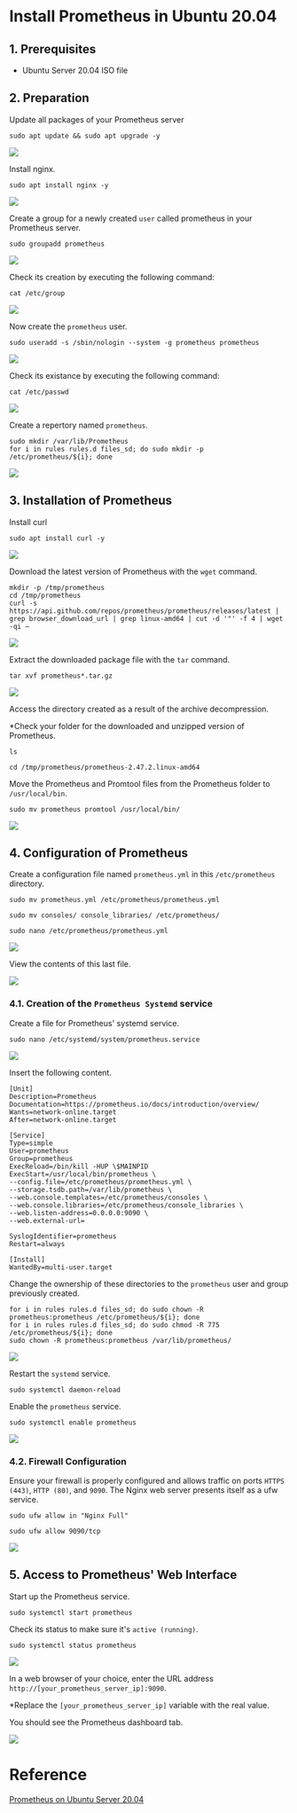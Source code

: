 # Install Prometheus in Ubuntu 20.04

## 1. Prerequisites
- Ubuntu Server 20.04 ISO file

## 2. Preparation
Update all packages of your Prometheus server
```
sudo apt update && sudo apt upgrade -y
```

![](https://github.com/bryanyu100/Virtualization/blob/main/Prometheus/Assets/Capture%20d%E2%80%99%C3%A9cran%202025-05-20%20135359.png)

Install nginx.
```
sudo apt install nginx -y
```

![](https://github.com/bryanyu100/Virtualization/blob/main/Prometheus/Assets/Capture%20d%E2%80%99%C3%A9cran%202025-05-20%20135444.png)

Create a group for a newly created `user` called prometheus in your Prometheus server.
```
sudo groupadd prometheus
```

![](https://github.com/bryanyu100/Virtualization/blob/main/Prometheus/Assets/Capture%20d%E2%80%99%C3%A9cran%202025-05-20%20135533.png)

Check its creation by executing the following command:
```
cat /etc/group
```

![](https://github.com/bryanyu100/Virtualization/blob/main/Prometheus/Assets/Capture%20d%E2%80%99%C3%A9cran%202025-05-20%20135612.png)

Now create the `prometheus` user.
```
sudo useradd -s /sbin/nologin --system -g prometheus prometheus
```

![](https://github.com/bryanyu100/Virtualization/blob/main/Prometheus/Assets/Capture%20d%E2%80%99%C3%A9cran%202025-05-20%20135712.png)

Check its existance by executing the following command:
```
cat /etc/passwd
```

![](https://github.com/bryanyu100/Virtualization/blob/main/Prometheus/Assets/Capture%20d%E2%80%99%C3%A9cran%202025-05-20%20135844.png)

Create a repertory named `prometheus`.
```
sudo mkdir /var/lib/Prometheus
for i in rules rules.d files_sd; do sudo mkdir -p /etc/prometheus/${i}; done
```

![](https://github.com/bryanyu100/Virtualization/blob/main/Prometheus/Assets/Capture%20d%E2%80%99%C3%A9cran%202025-05-20%20135924.png)

## 3. Installation of Prometheus
Install curl
```
sudo apt install curl -y
```

![](https://github.com/bryanyu100/Virtualization/blob/main/Prometheus/Assets/Capture%20d%E2%80%99%C3%A9cran%202025-05-20%20140046.png)

Download the latest version of Prometheus with the `wget` command.
```
mkdir -p /tmp/prometheus
cd /tmp/prometheus
curl -s https://api.github.com/repos/prometheus/prometheus/releases/latest | grep browser_download_url | grep linux-amd64 | cut -d '"' -f 4 | wget -qi –
```

![](https://github.com/bryanyu100/Virtualization/blob/main/Prometheus/Assets/Capture%20d%E2%80%99%C3%A9cran%202025-05-20%20140129.png)

Extract the downloaded package file with the `tar` command.
```
tar xvf prometheus*.tar.gz
```

![](https://github.com/bryanyu100/Virtualization/blob/main/Prometheus/Assets/Capture%20d%E2%80%99%C3%A9cran%202025-05-20%20140221.png)

Access the directory created as a result of the archive decompression.

*Check your folder for the downloaded and unzipped version of Prometheus.
```
ls
```

```
cd /tmp/prometheus/prometheus-2.47.2.linux-amd64
```

Move the Prometheus and Promtool files from the Prometheus folder to `/usr/local/bin`.
```
sudo mv prometheus promtool /usr/local/bin/
```

![](https://github.com/bryanyu100/Virtualization/blob/main/Prometheus/Assets/Capture%20d%E2%80%99%C3%A9cran%202025-05-20%20140248.png)

## 4. Configuration of Prometheus
Create a configuration file named `prometheus.yml` in this `/etc/prometheus` directory.
```
sudo mv prometheus.yml /etc/prometheus/prometheus.yml
```

```
sudo mv consoles/ console_libraries/ /etc/prometheus/
```

```
sudo nano /etc/prometheus/prometheus.yml
```

![](https://github.com/bryanyu100/Virtualization/blob/main/Prometheus/Assets/Capture%20d%E2%80%99%C3%A9cran%202025-05-20%20140402.png)

View the contents of this last file.

![](https://github.com/bryanyu100/Virtualization/blob/main/Prometheus/Assets/Capture%20d%E2%80%99%C3%A9cran%202025-05-20%20140430.png)

### 4.1. Creation of the `Prometheus Systemd` service
Create a file for Prometheus' systemd service.
```
sudo nano /etc/systemd/system/prometheus.service
```

![](https://github.com/bryanyu100/Virtualization/blob/main/Prometheus/Assets/Capture%20d%E2%80%99%C3%A9cran%202025-05-20%20140610.png)

Insert the following content.
```
[Unit]
Description=Prometheus
Documentation=https://prometheus.io/docs/introduction/overview/
Wants=network-online.target
After=network-online.target

[Service]
Type=simple
User=prometheus
Group=prometheus
ExecReload=/bin/kill -HUP \$MAINPID
ExecStart=/usr/local/bin/prometheus \
--config.file=/etc/prometheus/prometheus.yml \
--storage.tsdb.path=/var/lib/prometheus \
--web.console.templates=/etc/prometheus/consoles \
--web.console.libraries=/etc/prometheus/console_libraries \
--web.listen-address=0.0.0.0:9090 \
--web.external-url=

SyslogIdentifier=prometheus
Restart=always

[Install]
WantedBy=multi-user.target
```

Change the ownership of these directories to the `prometheus` user and group previously created.
```
for i in rules rules.d files_sd; do sudo chown -R prometheus:prometheus /etc/prometheus/${i}; done
for i in rules rules.d files_sd; do sudo chmod -R 775 /etc/prometheus/${i}; done
sudo chown -R prometheus:prometheus /var/lib/prometheus/
```

![](https://github.com/bryanyu100/Virtualization/blob/main/Prometheus/Assets/Capture%20d%E2%80%99%C3%A9cran%202025-05-20%20140726.png)

Restart the `systemd` service.
```
sudo systemctl daemon-reload
```

Enable the `prometheus` service.
```
sudo systemctl enable prometheus
```

![](https://github.com/bryanyu100/Virtualization/blob/main/Prometheus/Assets/Capture%20d%E2%80%99%C3%A9cran%202025-05-20%20140815.png)

### 4.2. Firewall Configuration
Ensure your firewall is properly configured and allows traffic on ports `HTTPS (443)`, `HTTP (80)`, and `9090`. The Nginx web server presents itself as a ufw service.
```
sudo ufw allow in "Nginx Full"
```

```
sudo ufw allow 9090/tcp
```

![](https://github.com/bryanyu100/Virtualization/blob/main/Prometheus/Assets/Capture%20d%E2%80%99%C3%A9cran%202025-05-20%20140858.png)

## 5. Access to Prometheus' Web Interface
Start up the Prometheus service.
```
sudo systemctl start prometheus
```

Check its status to make sure it's `active (running)`.
```
sudo systemctl status prometheus
```

![](https://github.com/bryanyu100/Virtualization/blob/main/Prometheus/Assets/Capture%20d%E2%80%99%C3%A9cran%202025-05-20%20140922.png)

In a web browser of your choice, enter the URL address `http://[your_prometheus_server_ip]:9090`.

*Replace the `[your_prometheus_server_ip]` variable with the real value.

You should see the Prometheus dashboard tab.

![](https://github.com/bryanyu100/Virtualization/blob/main/Prometheus/Assets/Capture%20d%E2%80%99%C3%A9cran%202025-05-20%20141014.png)

# Reference
[Prometheus on Ubuntu Server 20.04](https://serverspace.io/support/help/install-prometheus-ubuntu-20-04/)
